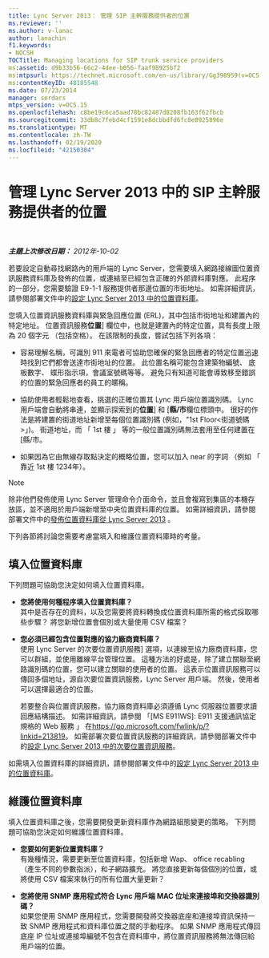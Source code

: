 ```yaml
---
title: Lync Server 2013： 管理 SIP 主幹服務提供者的位置
ms.reviewer: ''
ms.author: v-lanac
author: lanachin
f1.keywords:
- NOCSH
TOCTitle: Managing locations for SIP trunk service providers
ms:assetid: d9b33b56-66c2-4dee-b056-faaf98925bf2
ms:mtpsurl: https://technet.microsoft.com/en-us/library/Gg398959(v=OCS.15)
ms:contentKeyID: 48185548
ms.date: 07/23/2014
manager: serdars
mtps_version: v=OCS.15
ms.openlocfilehash: c8be19c6ca5aad78bc82487d8208fb163f62fbcb
ms.sourcegitcommit: 33db8c7febd4cf1591e8dcbbdfd6fc8e8925896e
ms.translationtype: MT
ms.contentlocale: zh-TW
ms.lasthandoff: 02/19/2020
ms.locfileid: "42150304"
---
```

<div data-xmlns="http://www.w3.org/1999/xhtml">

<div class="topic" data-xmlns="http://www.w3.org/1999/xhtml" data-msxsl="urn:schemas-microsoft-com:xslt" data-cs="http://msdn.microsoft.com/">

<div data-asp="https://msdn2.microsoft.com/asp">

# <a name="managing-locations-for-sip-trunk-service-providers-in-lync-server-2013"></a>管理 Lync Server 2013 中的 SIP 主幹服務提供者的位置

</div>

<div id="mainSection">

<div id="mainBody">

<span> </span>

_**主題上次修改日期：** 2012年-10-02_

若要設定自動尋找網路內的用戶端的 Lync Server，您需要填入網路接線圖位置資訊服務資料庫及發佈的位置，或連結至已經包含正確的外部資料庫對應。 此程序的一部分，您需要驗證 E9-1-1 服務提供者那邊位置的市街地址。 如需詳細資訊，請參閱部署文件中的[設定 Lync Server 2013 中的位置資料庫](lync-server-2013-configure-the-location-database.md)。

您填入位置資訊服務資料庫與緊急回應位置 (ERL)，其中包括市街地址和建置內的特定地址。 位置資訊服務**位置**] 欄位中，也就是建置內的特定位置，具有長度上限為 20 個字元 （包括空格）。 在該限制的長度，嘗試包括下列各項：

  - 容易理解名稱，可識別 911 來電者可協助您確保的緊急回應者的特定位置迅速時找到它們都會送達市街地址的位置。 此位置名稱可能包含建築物編號、 底板數字、 蝶形指示項，會議室號碼等等。 避免只有知道可能會導致移至錯誤的位置的緊急回應者的員工的暱稱。

  - 協助使用者輕鬆地查看，挑選的正確位置其 Lync 用戶端位置識別碼。 Lync 用戶端會自動將串連，並顯示探索到的**位置**] 和 [**縣/市**欄位標頭中。 很好的作法是將建置的街道地址新增至每個位置識別碼 (例如，"1st Floor\<街道號碼\>」)。 街道地址，而 「 1st 樓 」 等的一般位置識別碼無法套用至任何建置在 [縣/市。

  - 如果因為它由無線存取點決定的概略位置，您可以加入 near 的字詞 （例如 「 靠近 1st 樓 1234年）。

<div>


> [!NOTE]  
> 除非他們發佈使用 Lync Server 管理命令介面命令，並且會複寫到集區的本機存放區，並不適用於用戶端新增至中央位置資料庫的位置。 如需詳細資訊，請參閱部署文件中的<A href="lync-server-2013-publish-the-location-database.md">發佈位置資料庫從 Lync Server 2013</A> 。



</div>

下列各節將討論您需要考慮當填入和維護位置資料庫時的考量。

<div>

## <a name="populating-the-location-database"></a>填入位置資料庫

下列問題可協助您決定如何填入位置資料庫。

  - **您將使用何種程序填入位置資料庫？**  
    其中是否存在的資料，以及您需要將資料轉換成位置資料庫所需的格式採取哪些步驟？ 將您新增位置會個別或大量使用 CSV 檔案？

<!-- end list -->

  - **您必須已經包含位置對應的協力廠商資料庫？**  
    使用 Lync Server 的次要位置資訊服務] 選項，以連線至協力廠商資料庫，您可以群組，並使用離線平台管理位置。 這種方法的好處是，除了建立關聯至網路識別碼的位置，您可以建立關聯的使用者的位置。 這表示位置資訊服務可以傳回多個地址，源自次要位置資訊服務，Lync Server 用戶端。 然後，使用者可以選擇最適合的位置。
    
    若要整合與位置資訊服務，協力廠商資料庫必須遵循 Lync 伺服器位置要求讀回應結構描述。 如需詳細資訊，請參閱 「\[MS E911WS\]: E911 支援通訊協定規格的 Web 服務 」 在<https://go.microsoft.com/fwlink/p/?linkid=213819>。 如需部署次要位置資訊服務的詳細資訊，請參閱部署文件中的[設定 Lync Server 2013 中的次要位置資訊服務](lync-server-2013-configure-a-secondary-location-information-service.md)。

如需填入位置資料庫的詳細資訊，請參閱部署文件中的[設定 Lync Server 2013 中的位置資料庫](lync-server-2013-configure-the-location-database.md)。

</div>

<div>

## <a name="maintaining-the-location-database"></a>維護位置資料庫

填入位置資料庫之後，您需要開發更新資料庫作為網路組態變更的策略。 下列問題可協助您決定如何維護位置資料庫。

  - **您要如何更新位置資料庫？**  
    有幾種情況，需要更新至位置資料庫，包括新增 Wap、 office recabling （產生不同的參數指派），和子網路擴充。 將您直接更新每個個別的位置，或將使用 CSV 檔案來執行的所有位置大量更新？

<!-- end list -->

  - **您將使用 SNMP 應用程式符合 Lync 用戶端 MAC 位址來連接埠和交換器識別碼？**  
    如果您使用 SNMP 應用程式，您需要開發將交換器底座和連接埠資訊保持一致 SNMP 應用程式和資料庫位置之間的手動程序。 如果 SNMP 應用程式傳回底座 IP 位址或連接埠編號不包含在資料庫中，將位置資訊服務將無法傳回給用戶端的位置。

</div>

</div>

<span> </span>

</div>

</div>

</div>

